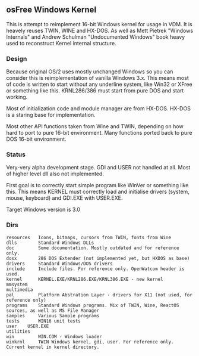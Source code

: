 ## osFree Windows Kernel

This is attempt to reimplement 16-bit Windows kernel for usage in VDM.
It is heavely reuses TWIN, WINE and HX-DOS. As well as Mett Pietrek
"Windows Internals" and Andrew Schulman "Undocumented Windows" book
heavy used to reconstruct Kernel internal structure.

### Design

Because original OS/2 uses mostly unchanged Windows so you can consider
this is reimplementation of vanilla Windows 3.x. This means most of
code is written to start without any underline system, like Win32 or
XFree or something like this. KRNL286/386 must start from pure DOS and
start working.

Most of initialization code and module manager are from HX-DOS. HX-DOS
is a staring base for implementation.

Most other API functions taken from Wine and TWIN, depending on how hard to
port to pure 16-bit environment. Many functions ported back to pure DOS 16-bit
environment.

### Status

Very-very alpha development stage. GDI and USER not handled at all. Most of higher
level dll also not implemented.

First goal is to correctly start simple program like WinVer or something like this.
This means KERNEL must correctly load and initialise drivers (system, mouse, keyboard)
and GDI.EXE with USER.EXE.

Target Windows version is 3.0

### Dirs


    resources	Icons, bitmaps, cursors from TWIN, fonts from Wine
    dlls		Standard Windows DLLs
    doc			Some documentation. Mostly outdated and for reference only.
    dosx		286 DOS Extender (not implemented yet, but HXDOS as base)
    drivers		Standard Windows/DOS drivers
    include		Include files. For reference only. OpenWatcom header is used.
    kernel		KERNEL.EXE/KRNL286.EXE/KRNL386.EXE - new kernel
    mmsystem
    multimedia
    pal			Platform Abstration Layer - drivers for X11 (not used, for reference only)
    programs	Standard Windows programs. Mix of TWIN, Wine, ReactOS sources, as well as MS File Manager
    samples		Various Sample programs
    tests		WIN16 unit tests
    user    USER.EXE
    utilities
    win			WIN.COM - Windows loader
    winkrnl		TWIN Windows kernel, gdi, user. For reference only. Current kernel in kernel directory.
